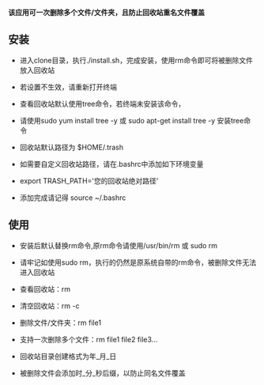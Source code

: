 
**该应用可一次删除多个文件/文件夹，且防止回收站重名文件覆盖**

## 安装

- 进入clone目录，执行./install.sh，完成安装，使用rm命令即可将被删除文件放入回收站
- 若设置不生效，请重新打开终端
- 查看回收站默认使用tree命令，若终端未安装该命令，
- 请使用sudo yum install tree -y 或 sudo apt-get install tree -y 安装tree命令

- 回收站默认路径为 $HOME/.trash

- 如需要自定义回收站路径，请在.bashrc中添加如下环境变量 
- export TRASH_PATH='您的回收站绝对路径' 
- 添加完成请记得 source ~/.bashrc

## 使用

- 安装后默认替换rm命令,原rm命令请使用/usr/bin/rm 或 sudo rm
- 请牢记如使用sudo rm，执行的仍然是原系统自带的rm命令，被删除文件无法进入回收站

- 查看回收站：rm

- 清空回收站：rm -c

- 删除文件/文件夹：rm file1

- 支持一次删除多个文件：rm file1 file2 file3...

- 回收站目录创建格式为年_月_日
- 被删除文件会添加时_分_秒后缀，以防止同名文件覆盖
